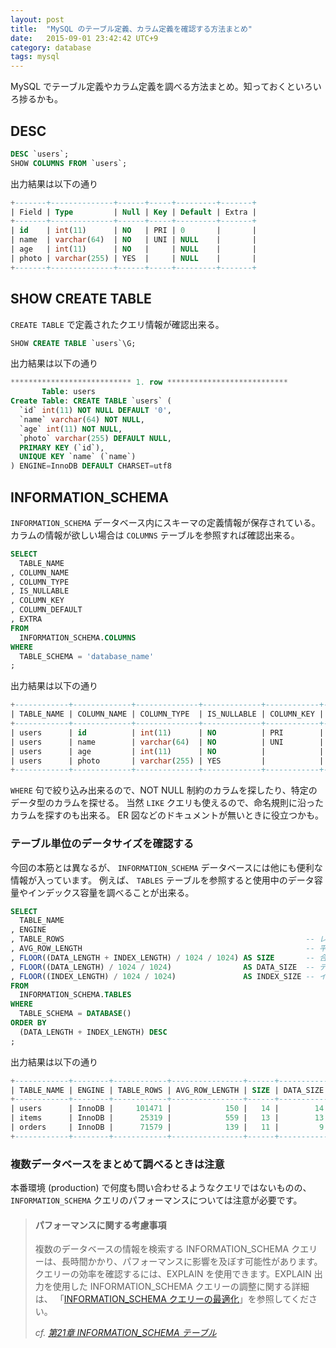 ```yaml
---
layout: post
title:  "MySQL のテーブル定義、カラム定義を確認する方法まとめ"
date:   2015-09-01 23:42:42 UTC+9
category: database
tags: mysql
---
```


MySQL でテーブル定義やカラム定義を調べる方法まとめ。知っておくといろいろ捗るかも。

## DESC

```sql
DESC `users`;
SHOW COLUMNS FROM `users`;
```

出力結果は以下の通り

```sql
+-------+--------------+------+-----+---------+-------+
| Field | Type         | Null | Key | Default | Extra |
+-------+--------------+------+-----+---------+-------+
| id    | int(11)      | NO   | PRI | 0       |       |
| name  | varchar(64)  | NO   | UNI | NULL    |       |
| age   | int(11)      | NO   |     | NULL    |       |
| photo | varchar(255) | YES  |     | NULL    |       |
+-------+--------------+------+-----+---------+-------+
```

## SHOW CREATE TABLE

`CREATE TABLE` で定義されたクエリ情報が確認出来る。

```sql
SHOW CREATE TABLE `users`\G;
```

出力結果は以下の通り

```sql
*************************** 1. row ***************************
       Table: users
Create Table: CREATE TABLE `users` (
  `id` int(11) NOT NULL DEFAULT '0',
  `name` varchar(64) NOT NULL,
  `age` int(11) NOT NULL,
  `photo` varchar(255) DEFAULT NULL,
  PRIMARY KEY (`id`),
  UNIQUE KEY `name` (`name`)
) ENGINE=InnoDB DEFAULT CHARSET=utf8
```

## INFORMATION_SCHEMA

`INFORMATION_SCHEMA` データベース内にスキーマの定義情報が保存されている。
カラムの情報が欲しい場合は `COLUMNS` テーブルを参照すれば確認出来る。

```sql
SELECT
  TABLE_NAME
, COLUMN_NAME
, COLUMN_TYPE
, IS_NULLABLE
, COLUMN_KEY
, COLUMN_DEFAULT
, EXTRA
FROM
  INFORMATION_SCHEMA.COLUMNS
WHERE
  TABLE_SCHEMA = 'database_name'
;
```

出力結果は以下の通り

```sql
+------------+-------------+--------------+-------------+------------+----------------+-------+
| TABLE_NAME | COLUMN_NAME | COLUMN_TYPE  | IS_NULLABLE | COLUMN_KEY | COLUMN_DEFAULT | EXTRA |
+------------+-------------+--------------+-------------+------------+----------------+-------+
| users      | id          | int(11)      | NO          | PRI        | 0              |       |
| users      | name        | varchar(64)  | NO          | UNI        | NULL           |       |
| users      | age         | int(11)      | NO          |            | NULL           |       |
| users      | photo       | varchar(255) | YES         |            | NULL           |       |
+------------+-------------+--------------+-------------+------------+----------------+-------+
```

`WHERE` 句で絞り込み出来るので、NOT NULL 制約のカラムを探したり、特定のデータ型のカラムを探せる。
当然 `LIKE` クエリも使えるので、命名規則に沿ったカラムを探すのも出来る。
ER 図などのドキュメントが無いときに役立つかも。

### テーブル単位のデータサイズを確認する

今回の本筋とは異なるが、 `INFORMATION_SCHEMA` データベースには他にも便利な情報が入っています。
例えば、 `TABLES` テーブルを参照すると使用中のデータ容量やインデックス容量を調べることが出来る。

```sql
SELECT
  TABLE_NAME
, ENGINE
, TABLE_ROWS                                                      -- レコード数
, AVG_ROW_LENGTH                                                  -- 平均レコード容量
, FLOOR((DATA_LENGTH + INDEX_LENGTH) / 1024 / 1024) AS SIZE       -- 合計容量
, FLOOR((DATA_LENGTH) / 1024 / 1024)                AS DATA_SIZE  -- データ容量
, FLOOR((INDEX_LENGTH) / 1024 / 1024)               AS INDEX_SIZE -- インデックス容量
FROM
  INFORMATION_SCHEMA.TABLES
WHERE
  TABLE_SCHEMA = DATABASE()
ORDER BY
  (DATA_LENGTH + INDEX_LENGTH) DESC
;
```

出力結果は以下の通り

```sql
+------------+--------+------------+----------------+------+-----------+------------+
| TABLE_NAME | ENGINE | TABLE_ROWS | AVG_ROW_LENGTH | SIZE | DATA_SIZE | INDEX_SIZE |
+------------+--------+------------+----------------+------+-----------+------------+
| users      | InnoDB |     101471 |            150 |   14 |        14 |          0 |
| items      | InnoDB |      25319 |            559 |   13 |        13 |          0 |
| orders     | InnoDB |      71579 |            139 |   11 |         9 |          1 |
+------------+--------+------------+----------------+------+-----------+------------+
```

### 複数データベースをまとめて調べるときは注意

本番環境 (production) で何度も問い合わせるようなクエリではないものの、 `INFORMATION_SCHEMA` クエリのパフォーマンスについては注意が必要です。

> #### パフォーマンスに関する考慮事項
> 複数のデータベースの情報を検索する INFORMATION_SCHEMA クエリーは、長時間かかり、パフォーマンスに影響を及ぼす可能性があります。
> クエリーの効率を確認するには、EXPLAIN を使用できます。EXPLAIN 出力を使用した INFORMATION_SCHEMA クエリーの調整に関する詳細は、
>「[INFORMATION_SCHEMA クエリーの最適化](http://dev.mysql.com/doc/refman/5.6/ja/information-schema-optimization.html)」を参照してください。
>
> _cf. [第21章 INFORMATION_SCHEMA テーブル](http://dev.mysql.com/doc/refman/5.6/ja/information-schema.html)_
